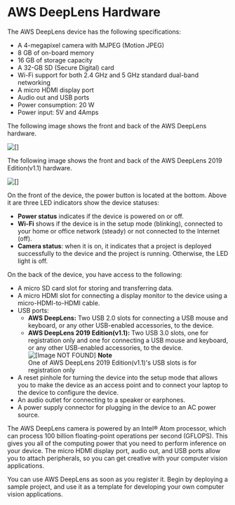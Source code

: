 # AWS DeepLens Hardware<a name="deeplens-hardware"></a>

The AWS DeepLens device has the following specifications:
+ A 4\-megapixel camera with MJPEG \(Motion JPEG\)
+ 8 GB of on\-board memory
+ 16 GB of storage capacity
+ A 32\-GB SD \(Secure Digital\) card
+ Wi\-Fi support for both 2\.4 GHz and 5 GHz standard dual\-band networking
+ A micro HDMI display port
+ Audio out and USB ports
+ Power consumption: 20 W
+ Power input: 5V and 4Amps

The following image shows the front and back of the AWS DeepLens hardware\.

![\[\]](http://docs.aws.amazon.com/deeplens/latest/dg/images/deeplens-device-view-front-back.png)

The following image shows the front and back of the AWS DeepLens 2019 Edition\(v1\.1\) hardware\.

![\[\]](http://docs.aws.amazon.com/deeplens/latest/dg/images/deeplens_2019_edition_device_specs.png)

On the front of the device, the power button is located at the bottom\. Above it are three LED indicators show the device statuses:
+ **Power status** indicates if the device is powered on or off\.
+ **Wi\-Fi** shows if the device is in the setup mode \(blinking\), connected to your home or office network \(steady\) or not connected to the Internet \(off\)\. 
+ **Camera status**: when it is on, it indicates that a project is deployed successfully to the device and the project is running\. Otherwise, the LED light is off\.

On the back of the device, you have access to the following:
+ A micro SD card slot for storing and transferring data\.
+ A micro HDMI slot for connecting a display monitor to the device using a micro\-HDMI\-to\-HDMI cable\.
+ USB ports:
  + **AWS DeepLens:** Two USB 2\.0 slots for connecting a USB mouse and keyboard, or any other USB\-enabled accessories, to the device\.
  + **AWS DeepLens 2019 Edition\(v1\.1\):** Two USB 3\.0 slots, one for registration only and one for connecting a USB mouse and keyboard, or any other USB\-enabled accessories, to the device\.  
![\[Image NOT FOUND\]](http://docs.aws.amazon.com/deeplens/latest/dg/images/deeplens-registration-usb-port.jpg)
**Note**  
One of AWS DeepLens 2019 Edition\(v1\.1\)'s USB slots is for registration only
+ A reset pinhole for turning the device into the setup mode that allows you to make the device as an access point and to connect your laptop to the device to configure the device\.
+ An audio outlet for connecting to a speaker or earphones\.
+ A power supply connector for plugging in the device to an AC power source\.

The AWS DeepLens camera is powered by an Intel® Atom processor, which can process 100 billion floating\-point operations per second \(GFLOPS\)\. This gives you all of the computing power that you need to perform inference on your device\. The micro HDMI display port, audio out, and USB ports allow you to attach peripherals, so you can get creative with your computer vision applications\.

You can use AWS DeepLens as soon as you register it\. Begin by deploying a sample project, and use it as a template for developing your own computer vision applications\.